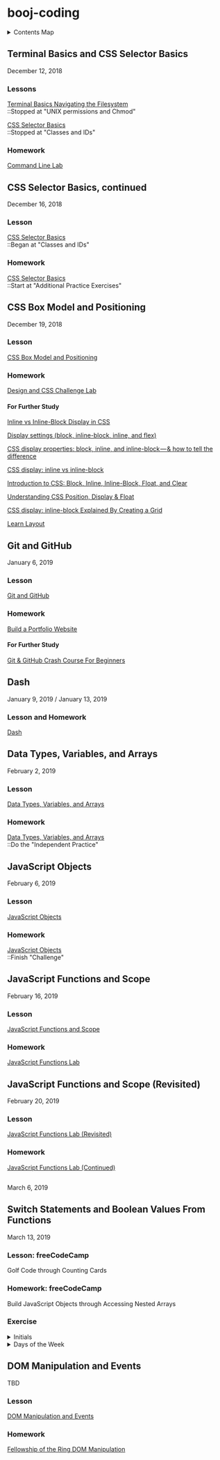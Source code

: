 # booj-coding

<details>
  <summary>Contents Map</summary>
  <ol>
    <li><a href="#terminal-basics-and-css-selector-basics">Terminal Basics and CSS Selector Basics</a></li>    
    <li><a href="#css-selector-basics-continued">CSS Selector Basics, continued</a></li>
    <li><a href="#css-box-model-and-positioning">CSS Box Model and Positioning</a></li>
    <li><a href="#git-and-github">Git and GitHub</a></li>
    <li><a href="#dash-part-1">Dash: Part 1</a></li>
    <li><a href="#data-types-variables-and-arrays">Data Types, Variables, and Arrays</a></li>
    <li><a href="#javascript-objects">JavaScript Objects</a></li>
    <li><a href="#javascript-functions-and-scope">JavaScript Functions and Scope</a></li>
    <li><a href="#javascript-functions-and-scope-revisited">JavaScript Functions and Scope (Revisited)</a></li>
    <li><a href="#dom-manipulation-and-events">DOM Manipulation and Events</a></li>
  </ol>
</details>



## Terminal Basics and CSS Selector Basics
December 12, 2018

### Lessons
[Terminal Basics Navigating the Filesystem](https://github.com/micahwierenga/terminal-basics-navigating-the-filesystem/)<br>
::Stopped at "UNIX permissions and Chmod"

[CSS Selector Basics](https://github.com/micahwierenga/css-selector-basics/)<br>
::Stopped at "Classes and IDs"

### Homework
[Command Line Lab](https://github.com/micahwierenga/command-line-lab/)


## CSS Selector Basics, continued
December 16, 2018

### Lesson
[CSS Selector Basics](https://github.com/micahwierenga/css-selector-basics/)<br>
::Began at "Classes and IDs"

### Homework
[CSS Selector Basics](https://github.com/micahwierenga/css-selector-basics/)<br>
::Start at "Additional Practice Exercises"


## CSS Box Model and Positioning
December 19, 2018

### Lesson
[CSS Box Model and Positioning](https://github.com/micahwierenga/css-box-model-and-positioning/)

### Homework
[Design and CSS Challenge Lab](https://github.com/micahwierenga/design-and-css-challenge-lab/)

#### For Further Study
[Inline vs Inline-Block Display in CSS](https://alligator.io/css/display-inline-vs-inline-block/)

[Display settings (block, inline-block, inline, and flex)](https://www.youtube.com/watch?v=02EDOT5xYQk)

[CSS display properties: block, inline, and inline-block — & how to tell the difference](https://medium.com/@DaphneWatson/css-display-properties-block-inline-and-inline-block-how-to-tell-the-difference-7d3a1e6e3051)

[CSS display: inline vs inline-block](https://stackoverflow.com/questions/9189810/css-display-inline-vs-inline-block)

[Introduction to CSS: Block, Inline, Inline-Block, Float, and Clear](https://www.youtube.com/watch?v=kYQomYe9ejU)

[Understanding CSS Position, Display & Float](https://medium.com/@mautayro/understanding-css-position-display-float-87f9727334b2)

[CSS display: inline-block Explained By Creating a Grid](https://www.youtube.com/watch?v=I3zAKyLRciU)

[Learn Layout](http://learnlayout.com/)


## Git and GitHub
January 6, 2019

### Lesson
[Git and GitHub](https://github.com/micahwierenga/git-and-github/)

### Homework
[Build a Portfolio Website](https://github.com/micahwierenga/build-a-website)

#### For Further Study

[Git & GitHub Crash Course For Beginners](https://www.youtube.com/watch?v=SWYqp7iY_Tc&t=1632s)


## Dash
January 9, 2019 / January 13, 2019

### Lesson and Homework
[Dash](https://dash.generalassemb.ly/)


## Data Types, Variables, and Arrays
February 2, 2019

### Lesson
[Data Types, Variables, and Arrays](https://github.com/micahwierenga/js-data-types/)

### Homework
[Data Types, Variables, and Arrays](https://github.com/micahwierenga/js-data-types/)<br>
::Do the "Independent Practice"


## JavaScript Objects
February 6, 2019

### Lesson
[JavaScript Objects](https://github.com/micahwierenga/js-objects)

### Homework
[JavaScript Objects](https://github.com/micahwierenga/js-objects)<br>
::Finish "Challenge"


## JavaScript Functions and Scope
February 16, 2019

### Lesson
[JavaScript Functions and Scope](https://github.com/micahwierenga/js-functions-and-scope)

### Homework
[JavaScript Functions Lab](https://github.com/micahwierenga/js-functions-lab)


## JavaScript Functions and Scope (Revisited)
February 20, 2019

### Lesson
[JavaScript Functions Lab (Revisited)](https://github.com/micahwierenga/js-functions-lab)

### Homework
[JavaScript Functions Lab (Continued)](https://github.com/micahwierenga/js-functions-lab)


## 
March 6, 2019


## Switch Statements and Boolean Values From Functions
March 13, 2019

### Lesson: freeCodeCamp
Golf Code through Counting Cards

### Homework: freeCodeCamp
Build JavaScript Objects through Accessing Nested Arrays

### Exercise
<details>
  <summary>Initials</summary>
    <ol>
      <li>Open terminal and navigate into your booj-coding directory.</li>
      <li>Create a directory called <code>initials-exercise</code>.</li>
      <li>Navigate into your new directory and create two new files: <code>index.html</code> and <code>app.js</code>.</li>
      <li>Open your <code>index.html</code> file and create an HTML shell. Then link to <code>app.js</code>.</li>
      <li>In <code>app.js</code>, write a function (call it whatever you'd like) that takes two string parameters: a first name and a last name (name the parameters whatever you'd like).</li>
      <li>Inside your function, get the first initials of each parameter and return a string of those initials, including periods after each initial with no space between. So, for example, if your parameters are <code>"Jane"</code> and <code>"Smith"</code>, you will return the string <code>"J.S."</code>.</li>
    </ol>
</details>

<details>
  <summary>Days of the Week</summary>
    <ol>
      <li>Open terminal and navigate into your booj-coding directory.</li>
      <li>Create a directory called <code>weekdays</code> inside of which create <code>index.html</code> and <code>app.js</code> files. Create the HTML you need and link to your <code>app.js</code></li>
      <li>In your JavaScript file, create a function that takes one number as a parameter (if you want help naming the function or the parameter, let me know).</li>
      <li>Use a switch statement to return the day of the week based on the parameter. Here is how the numbers should map to the days of the week:</li>
      <ul style="list-style:none;">
        <li>1 returns "Sunday"</li>
        <li>2 returns "Monday"</li>
        <li>3 returns "Tuesday"</li>
        <li>4 returns "Wednesday"</li>
        <li>5 returns "Thursday"</li>
        <li>6 returns "Friday"</li>
        <li>7 returns "Saturday"</li>
        <li>Otherwise returns "Wrong, please enter a number between 1 and 7"</li>
      </ul>
    </ol>
</details>

## DOM Manipulation and Events
TBD

### Lesson
[DOM Manipulation and Events](https://github.com/micahwierenga/dom-manipulation-and-events)

### Homework
[Fellowship of the Ring DOM Manipulation](https://github.com/micahwierenga/dom-manipulation-lotr-lab)


